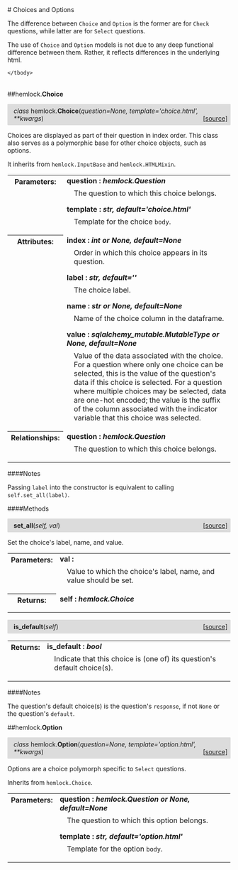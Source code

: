 <script src="https://cdn.mathjax.org/mathjax/latest/MathJax.js?config=TeX-AMS-MML_HTMLorMML" type="text/javascript"></script>

<link rel="stylesheet" href="https://assets.readthedocs.org/static/css/readthedocs-doc-embed.css" type="text/css" />

<style>
    a.src-href {
        float: right;
    }
    p.attr {
        margin-top: 0.5em;
        margin-left: 1em;
    }
    p.func-header {
        background-color: gainsboro;
        border-radius: 0.1em;
        padding: 0.5em;
        padding-left: 1em;
    }
    table.field-table {
        border-radius: 0.1em
    }
</style># Choices and Options

The difference between `Choice` and `Option` is the former are for `Check`
questions, while latter are for `Select` questions.

The use of `Choice` and `Option` models is not due to any deep functional
difference between them. Rather, it reflects differences in the underlying
html.

<table class="docutils field-list field-table" frame="void" rules="none">
    <col class="field-name" />
    <col class="field-body" />
    <tbody valign="top">
        
    </tbody>
</table>



##hemlock.**Choice**

<p class="func-header">
    <i>class</i> hemlock.<b>Choice</b>(<i>question=None, template='choice.html', **kwargs</i>) <a class="src-href" target="_blank" href="https://github.com/dsbowen/hemlock/blob/master/hemlock/models/choice.py#L18">[source]</a>
</p>

Choices are displayed as part of their question in index order. This
class also serves as a polymorphic base for other choice objects, such as
options.

It inherits from `hemlock.InputBase` and `hemlock.HTMLMixin`.

<table class="docutils field-list field-table" frame="void" rules="none">
    <col class="field-name" />
    <col class="field-body" />
    <tbody valign="top">
        <tr class="field">
    <th class="field-name"><b>Parameters:</b></td>
    <td class="field-body" width="100%"><b>question : <i>hemlock.Question</i></b>
<p class="attr">
    The question to which this choice belongs.
</p>
<b>template : <i>str, default='choice.html'</i></b>
<p class="attr">
    Template for the choice <code>body</code>.
</p></td>
</tr>
<tr class="field">
    <th class="field-name"><b>Attributes:</b></td>
    <td class="field-body" width="100%"><b>index : <i>int or None, default=None</i></b>
<p class="attr">
    Order in which this choice appears in its question.
</p>
<b>label : <i>str, default=''</i></b>
<p class="attr">
    The choice label.
</p>
<b>name : <i>str or None, default=None</i></b>
<p class="attr">
    Name of the choice column in the dataframe.
</p>
<b>value : <i>sqlalchemy_mutable.MutableType or None, default=None</i></b>
<p class="attr">
    Value of the data associated with the choice. For a question where only one choice can be selected, this is the value of the question's data if this choice is selected. For a question where multiple choices may be selected, data are one-hot encoded; the value is the suffix of the column associated with the indicator variable that this choice was selected.
</p></td>
</tr>
<tr class="field">
    <th class="field-name"><b>Relationships:</b></td>
    <td class="field-body" width="100%"><b>question : <i>hemlock.Question</i></b>
<p class="attr">
    The question to which this choice belongs.
</p></td>
</tr>
    </tbody>
</table>

####Notes

Passing `label` into the constructor is equivalent to calling
`self.set_all(label)`.

####Methods



<p class="func-header">
    <i></i> <b>set_all</b>(<i>self, val</i>) <a class="src-href" target="_blank" href="https://github.com/dsbowen/hemlock/blob/master/hemlock/models/choice.py#L88">[source]</a>
</p>

Set the choice's label, name, and value.

<table class="docutils field-list field-table" frame="void" rules="none">
    <col class="field-name" />
    <col class="field-body" />
    <tbody valign="top">
        <tr class="field">
    <th class="field-name"><b>Parameters:</b></td>
    <td class="field-body" width="100%"><b>val : <i></i></b>
<p class="attr">
    Value to which the choice's label, name, and value should be set.
</p></td>
</tr>
<tr class="field">
    <th class="field-name"><b>Returns:</b></td>
    <td class="field-body" width="100%"><b>self : <i>hemlock.Choice</i></b>
<p class="attr">
    
</p></td>
</tr>
    </tbody>
</table>





<p class="func-header">
    <i></i> <b>is_default</b>(<i>self</i>) <a class="src-href" target="_blank" href="https://github.com/dsbowen/hemlock/blob/master/hemlock/models/choice.py#L104">[source]</a>
</p>



<table class="docutils field-list field-table" frame="void" rules="none">
    <col class="field-name" />
    <col class="field-body" />
    <tbody valign="top">
        <tr class="field">
    <th class="field-name"><b>Returns:</b></td>
    <td class="field-body" width="100%"><b>is_default : <i>bool</i></b>
<p class="attr">
    Indicate that this choice is (one of) its question's default choice(s).
</p></td>
</tr>
    </tbody>
</table>

####Notes

The question's default choice(s) is the question's `response`, if not
`None` or the question's `default`.

##hemlock.**Option**

<p class="func-header">
    <i>class</i> hemlock.<b>Option</b>(<i>question=None, template='option.html', **kwargs</i>) <a class="src-href" target="_blank" href="https://github.com/dsbowen/hemlock/blob/master/hemlock/models/choice.py#L161">[source]</a>
</p>

Options are a choice polymorph specific to `Select` questions.

Inherits from `hemlock.Choice`.

<table class="docutils field-list field-table" frame="void" rules="none">
    <col class="field-name" />
    <col class="field-body" />
    <tbody valign="top">
        <tr class="field">
    <th class="field-name"><b>Parameters:</b></td>
    <td class="field-body" width="100%"><b>question : <i>hemlock.Question or None, default=None</i></b>
<p class="attr">
    The question to which this option belongs.
</p>
<b>template : <i>str, default='option.html'</i></b>
<p class="attr">
    Template for the option <code>body</code>.
</p></td>
</tr>
    </tbody>
</table>



